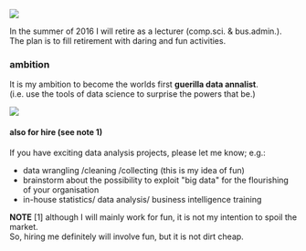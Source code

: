 
![](http://i.imgur.com/EUqpWPt.jpg)

In the summer of 2016 I will retire as a lecturer (comp.sci. & bus.admin.).  
The plan is to fill retirement with daring and fun activities.

### ambition
It is my ambition to become the worlds first **guerilla data annalist**.    
(i.e. use the tools of data science to surprise the powers that be.)

![](http://i.imgur.com/Ikxwitb.jpg)

#### also for hire (see note 1)

If you have exciting data analysis projects, please let me know; e.g.:
- data wrangling /cleaning /collecting (this is my idea of fun) 
- brainstorm about the possibility to exploit "big data" for the flourishing of your organisation
- in-house statistics/ data analysis/ business intelligence training 

**NOTE** 
[1] although I will mainly work for fun, it is not my intention to spoil the market.  
So, hiring me definitely will involve fun, but it is not dirt cheap.
